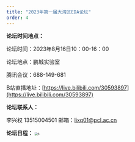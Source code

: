 ```yaml
---
title: "2023年第一届大湾区EDA论坛"
order: 4
---
```


**论坛时间地点：**

论坛时间：2023年8月16日10：00-16：00

论坛地点：鹏城实验室

腾讯会议：688-149-681

B站直播地址：[https://live.bilibili.com/30593897](https://live.bilibili.com/30593897)

**论坛联系人：**

李兴权 13515004501 邮箱：[lixq01@pcl.ac.cn](mailto:lixq01@pcl.ac.cn)

**论坛日程：**
<img src="/res/images/activities/conference/first-GBA-EDA/fig1.png" alt="6" style="zoom:50%;" />